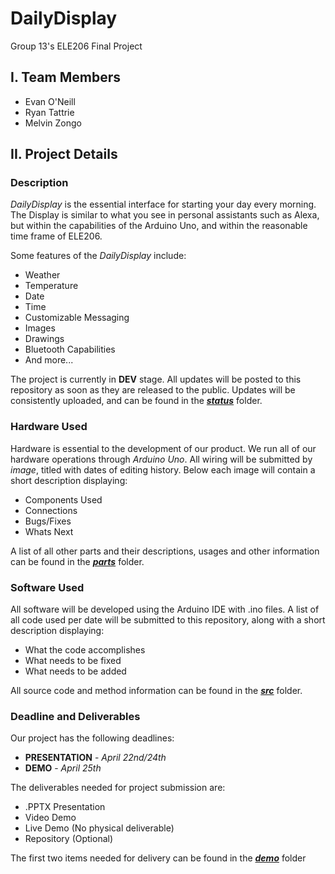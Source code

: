 # DailyDisplay
Group 13's ELE206 Final Project


## I. Team Members
- Evan O'Neill 
- Ryan Tattrie 
- Melvin Zongo 

## II. Project Details

### Description 

_DailyDisplay_ is the essential interface for starting your day every morning. The Display is similar to what you see in personal assistants such as Alexa, but within the capabilities of the Arduino Uno, and within the reasonable time frame of ELE206. 

Some features of the _DailyDisplay_ include:

- Weather
- Temperature
- Date
- Time
- Customizable Messaging
- Images
- Drawings
- Bluetooth Capabilities
- And more...

The project is currently in **DEV** stage. All updates will be posted to this repository as soon as they are released to the public. Updates will be consistently uploaded, and can be found in the [**_status_**](https://github.com/evano811/DailyDisplay/tree/main/status) folder.

### Hardware Used

Hardware is essential to the development of our product. We run all of our hardware operations through _Arduino Uno_. All wiring will be submitted by _image_, titled with dates of editing history. Below each image will contain a short description displaying:

- Components Used
- Connections
- Bugs/Fixes
- Whats Next

A list of all other parts and their descriptions, usages and other information can be found in the [**_parts_**](https://github.com/evano811/DailyDisplay/tree/main/parts) folder.

### Software Used

All software will be developed using the Arduino IDE with .ino files. A list of all code used per date will be submitted to this repository, along with a short description displaying:

- What the code accomplishes
- What needs to be fixed
- What needs to be added

All source code and method information can be found in the  [**_src_**](https://github.com/evano811/DailyDisplay/tree/main/src) folder. 

### Deadline and Deliverables

Our project has the following deadlines:

- **PRESENTATION** - _April 22nd/24th_
- **DEMO** - _April 25th_

The deliverables needed for project submission are:

- .PPTX Presentation
- Video Demo
- Live Demo (No physical deliverable)
- Repository (Optional)

The first two items needed for delivery can be found in the [**_demo_**](https://github.com/evano811/DailyDisplay/tree/main/demo) folder

